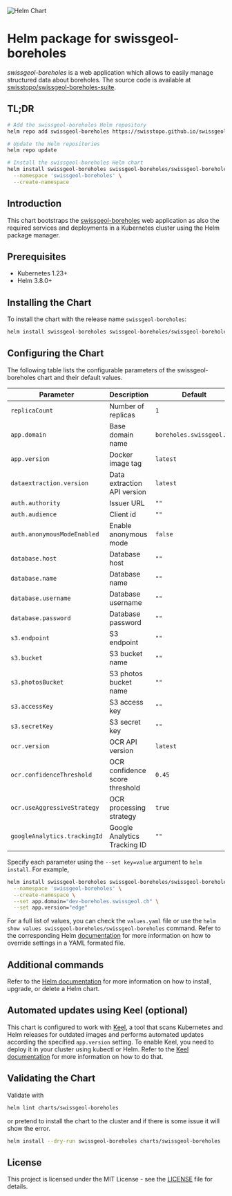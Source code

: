 ![Helm Chart](https://img.shields.io/badge/helm%20chart-swissgeol--boreholes-blue)

# Helm package for swissgeol-boreholes

_swissgeol-boreholes_ is a web application which allows to easily manage structured data about boreholes. The source code is available at [swisstopo/swissgeol-boreholes-suite](https://github.com/swisstopo/swissgeol-boreholes-suite).

## TL;DR

```bash
# Add the swissgeol-boreholes Helm repository
helm repo add swissgeol-boreholes https://swisstopo.github.io/swissgeol-boreholes-config/

# Update the Helm repositories
helm repo update

# Install the swissgeol-boreholes Helm chart
helm install swissgeol-boreholes swissgeol-boreholes/swissgeol-boreholes \
  --namespace 'swissgeol-boreholes' \
  --create-namespace
```

## Introduction

This chart bootstraps the [swissgeol-boreholes](https://github.com/swisstopo/swissgeol-boreholes-suite) web application as also the required services and deployments in a Kubernetes cluster using the Helm package manager.

## Prerequisites

- Kubernetes 1.23+
- Helm 3.8.0+

## Installing the Chart

To install the chart with the release name `swissgeol-boreholes`:

```bash
helm install swissgeol-boreholes swissgeol-boreholes/swissgeol-boreholes
```

## Configuring the Chart

The following table lists the configurable parameters of the swissgeol-boreholes chart and their default values.

| Parameter                    | Description                    | Default                  |
| ---------------------------- | ------------------------------ | ------------------------ |
| `replicaCount`               | Number of replicas             | `1`                      |
| `app.domain`                 | Base domain name               | `boreholes.swissgeol.ch` |
| `app.version`                | Docker image tag               | `latest`                 |
| `dataextraction.version`     | Data extraction API version    | `latest`                 |
| `auth.authority`             | Issuer URL                     | `""`                     |
| `auth.audience`              | Client id                      | `""`                     |
| `auth.anonymousModeEnabled`  | Enable anonymous mode          | `false`                  |
| `database.host`              | Database host                  | `""`                     |
| `database.name`              | Database name                  | `""`                     |
| `database.username`          | Database username              | `""`                     |
| `database.password`          | Database password              | `""`                     |
| `s3.endpoint`                | S3 endpoint                    | `""`                     |
| `s3.bucket`                  | S3 bucket name                 | `""`                     |
| `s3.photosBucket`            | S3 photos bucket name          | `""`                     |
| `s3.accessKey`               | S3 access key                  | `""`                     |
| `s3.secretKey`               | S3 secret key                  | `""`                     |
| `ocr.version`                | OCR API version                | `latest`                 |
| `ocr.confidenceThreshold`    | OCR confidence score threshold | `0.45`                   |
| `ocr.useAggressiveStrategy`  | OCR processing strategy        | `true`                   |
| `googleAnalytics.trackingId` | Google Analytics Tracking ID   | `""`                     |

Specify each parameter using the `--set key=value` argument to `helm install`. For example,

```bash
helm install swissgeol-boreholes swissgeol-boreholes/swissgeol-boreholes \
  --namespace 'swissgeol-boreholes' \
  --create-namespace \
  --set app.domain="dev-boreholes.swissgeol.ch" \
  --set app.version="edge"
```

For a full list of values, you can check the `values.yaml` file or use the `helm show values swissgeol-boreholes/swissgeol-boreholes` command. Refer to the corresponding Helm [documentation](https://helm.sh/docs/intro/using_helm/#customizing-the-chart-before-installing) for more information on how to override settings in a YAML formated file.

## Additional commands

Refer to the [Helm documentation](https://helm.sh/docs/helm/helm/) for more information on how to install, upgrade, or delete a Helm chart.

## Automated updates using Keel (optional)

This chart is configured to work with [Keel](https://keel.sh/), a tool that scans Kubernetes and Helm releases for outdated images and performs automated updates according the specified `app.version` setting. To enable Keel, you need to deploy it in your cluster using kubectl or Helm. Refer to the [Keel documentation](https://keel.sh/docs/#introduction) for more information on how to do that.

## Validating the Chart

Validate with

```bash
helm lint charts/swissgeol-boreholes
```

or pretend to install the chart to the cluster and if there is some issue it will show the error.

```bash
helm install --dry-run swissgeol-boreholes charts/swissgeol-boreholes
```

## License

This project is licensed under the MIT License - see the [LICENSE](LICENSE) file for details.
